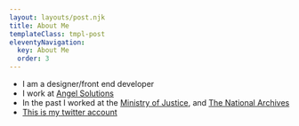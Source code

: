 ```yaml
---
layout: layouts/post.njk
title: About Me
templateClass: tmpl-post
eleventyNavigation:
  key: About Me
  order: 3
---
```


* I am a designer/front end developer
* I work at [Angel Solutions](http://www.angelsolutions.co.uk)
* In the past I worked at the [Ministry of Justice](https://mojdigital.blog.gov.uk/), and [The National Archives](https://nationalarchives.gov.uk)
* [This is my twitter account](https://twitter.com/hiccup)